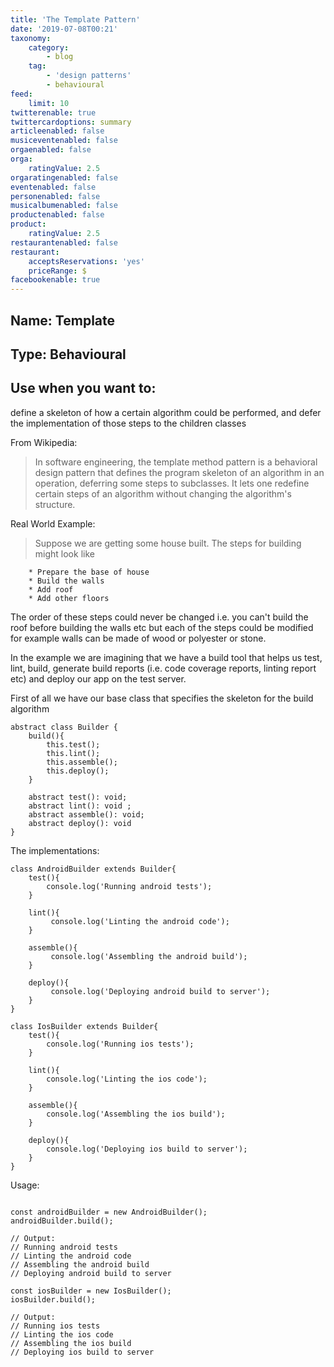 ```yaml
---
title: 'The Template Pattern'
date: '2019-07-08T00:21'
taxonomy:
    category:
        - blog
    tag:
        - 'design patterns'
        - behavioural
feed:
    limit: 10
twitterenable: true
twittercardoptions: summary
articleenabled: false
musiceventenabled: false
orgaenabled: false
orga:
    ratingValue: 2.5
orgaratingenabled: false
eventenabled: false
personenabled: false
musicalbumenabled: false
productenabled: false
product:
    ratingValue: 2.5
restaurantenabled: false
restaurant:
    acceptsReservations: 'yes'
    priceRange: $
facebookenable: true
---
```


## Name: Template

## Type: Behavioural

## Use when you want to:

define a skeleton of how a certain algorithm could be performed, and defer the implementation of those steps to the children classes

From Wikipedia:

> In software engineering, the template method pattern is a behavioral design pattern that defines the program skeleton of an algorithm in an operation, deferring some steps to subclasses. It lets one redefine certain steps of an algorithm without changing the algorithm's structure.

 
Real World Example:

> Suppose we are getting some house built. The steps for building might look like

        * Prepare the base of house
        * Build the walls
        * Add roof
        * Add other floors

The order of these steps could never be changed i.e. you can't build the roof before building the walls etc but each of the steps could be modified for example walls can be made of wood or polyester or stone.


In the example we are imagining that we have a build tool that helps us test, lint, build, generate build reports (i.e. code coverage reports, linting report etc) and deploy our app on the test server.

First of all we have our base class that specifies the skeleton for the build algorithm

```
abstract class Builder {
    build(){
        this.test();
        this.lint();
        this.assemble();
        this.deploy();
    }

    abstract test(): void;
    abstract lint(): void ;
    abstract assemble(): void;
    abstract deploy(): void
}

```

The implementations:

```
class AndroidBuilder extends Builder{
    test(){     
        console.log('Running android tests');
    }

    lint(){
         console.log('Linting the android code');
    }

    assemble(){
         console.log('Assembling the android build');
    }

    deploy(){
         console.log('Deploying android build to server');
    }
}

class IosBuilder extends Builder{
    test(){
        console.log('Running ios tests');
    }

    lint(){
        console.log('Linting the ios code');
    }

    assemble(){
        console.log('Assembling the ios build');
    }

    deploy(){
        console.log('Deploying ios build to server');
    }
}

```

Usage:

```

const androidBuilder = new AndroidBuilder();
androidBuilder.build();

// Output:
// Running android tests
// Linting the android code
// Assembling the android build
// Deploying android build to server

const iosBuilder = new IosBuilder();
iosBuilder.build();

// Output:
// Running ios tests
// Linting the ios code
// Assembling the ios build
// Deploying ios build to server
```
<script async src="//jsfiddle.net/harps116/ofkdt6rz/2/embed/js/"></script>